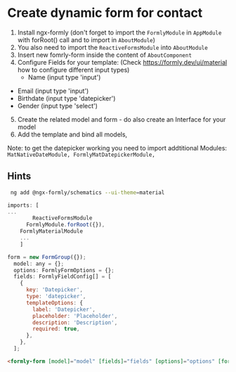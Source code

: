 # Create dynamic form for contact

1. Install ngx-formly (don't forget to import the `FormlyModule` in `AppModule` with forRoot() call and to import in `AboutModule`)
2. You also need to import the `ReactiveFormsModule` into `AboutModule`
3. Insert new fomrly-form inside the content of `AboutComponent`
4. Configure Fields for your template: (Check https://formly.dev/ui/material how to configure different input types)
    * Name (input type 'input')
* Email (input type 'input')
* Birthdate (input type 'datepicker')
* Gender (input type 'select')
5. Create the related model and form - do also create an Interface for your model
6. Add the template and bind all models,

Note: to get the datepicker working you need to import addtitional Modules:
`MatNativeDateModule, FormlyMatDatepickerModule,`

## Hints

```sh
 ng add @ngx-formly/schematics --ui-theme=material
```

```javascript
imports: [
...
		ReactiveFormsModule
	  FormlyModule.forRoot({}),
    FormlyMaterialModule
    ...
    ]
```

```javascript
form = new FormGroup({});
  model: any = {};
  options: FormlyFormOptions = {};
  fields: FormlyFieldConfig[] = [
    {
      key: 'Datepicker',
      type: 'datepicker',
      templateOptions: {
        label: 'Datepicker',
        placeholder: 'Placeholder',
        description: 'Description',
        required: true,
      },
    },
  ];
  ```

```html
<formly-form [model]="model" [fields]="fields" [options]="options" [form]="form"></formly-form>
```
